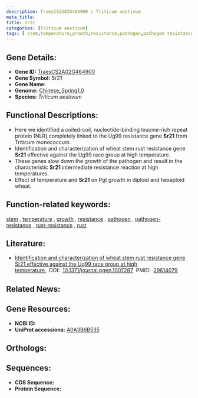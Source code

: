 ```yaml
---
description: TraesCS2A02G464900 ; Triticum aestivum
meta_title:
title: Sr21
categories: [Triticum aestivum]
tags: [ stem,temperature,growth,resistance,pathogen,pathogen resistance,rust resistance,rust ]
---
```


## Gene Details:
- **Gene ID:**	[TraesCS2A02G464900](https://ensembl.gramene.org/Triticum_aestivum/Gene/Summary?g=TraesCS2A02G464900)
- **Gene Symbol:** Sr21
- **Gene Name:** 
- **Genome:** [Chinese_Spring1.0](https://ensembl.gramene.org/Triticum_aestivum/Info/Index)
- **Species:** *Triticum aestivum*

## Functional Descriptions:
   - Here we identified a coiled-coil, nucleotide-binding leucine-rich repeat protein (NLR) completely linked to the Ug99 resistance gene **Sr21** from Triticum monococcum.
   - Identification and characterization of wheat stem rust resistance gene **Sr21** effective against the Ug99 race group at high temperature.
   - These genes slow down the growth of the pathogen and result in the characteristic **Sr21** intermediate resistance reaction at high temperatures.
   - Effect of temperature and **Sr21** on Pgt growth in diploid and hexaploid wheat.

## Function-related keywords:
[stem](/tags/stem/)&nbsp;,&nbsp;[temperature](/tags/temperature/)&nbsp;,&nbsp;[growth](/tags/growth/)&nbsp;,&nbsp;[resistance](/tags/resistance/)&nbsp;,&nbsp;[pathogen](/tags/pathogen/)&nbsp;,&nbsp;[pathogen-resistance](/tags/pathogen-resistance/)&nbsp;,&nbsp;[rust-resistance](/tags/rust-resistance/)&nbsp;,&nbsp;[rust](/tags/rust/)

## Literature:
   - [Identification and characterization of wheat stem rust resistance gene Sr21 effective against the Ug99 race group at high temperature.]( https://journals.plos.org/plosgenetics/article?id=10.1371/journal.pgen.1007287)&nbsp;&nbsp;DOI:&nbsp;&nbsp;[10.1371/journal.pgen.1007287](https://journals.plos.org/plosgenetics/article?id=10.1371/journal.pgen.1007287)&nbsp;&nbsp;PMID:&nbsp;&nbsp;[29614079](https://pubmed.ncbi.nlm.nih.gov/29614079/)

## Related News:

## Gene Resources:
- **NCBI ID:**  [](https://www.ncbi.nlm.nih.gov/gene/?term=)
- **UniProt accessions:** [A0A3B6B535](https://www.uniprot.org/uniprotkb/A0A3B6B535/entry)

## Orthologs:

## Sequences:
- **CDS Sequence:**
- **Protein Sequence:**
